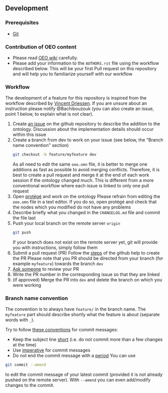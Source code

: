 ## Development

### Prerequisites

- [Git](https://git-scm.com/)

### Contribution of OEO content
- Please read [OEO wiki](https://github.com/OpenEnergyPlatform/ontology/wiki/Best-Practice-Principles) carefully.
- Please add your information to the `AUTHORS.rst` file using the
  workflow described below. This will be your first Pull request on this
  repository and will help you to familiarize yourself with our workflow
  
### Workflow

The development of a feature for this repository is inspired from the
workflow described by
[Vincent Driessen](https://nvie.com/posts/a-successful-git-branching-model/).
If you are unsure about an instruction please notify @Bachibouzouk (you
can also create an issue, point 1 below, to explain what is not clear).

1. Create [an issue](https://help.github.com/en/articles/creating-an-issue) on the github repository to describe the addition to the ontology. Discussion about the implementation details should occur within this issue 
2. Create a branch from dev to work on your issue (see below, the "Branch name convention" section)
    ```bash
    git checkout -b feature/myfeature dev
    ```
    As all need to edit the same `oeo.omn` file, it is better to merge one additions as fast as possible to avoid merging conflicts. 
    Therefore, it is best to create a pull request and merge it at the end of each work session if the ontology changed much.
    This is different from a more conventional workflow where each issue is linked to only one pull request
3. Open [protégé](https://protege.stanford.edu/) and work on the ontology
    Please refrain from editing the `oeo.omn` file in a text editor. 
    If you do so, open protégé and check that the nodes which you modified do not have any problems
4. Describe briefly what you changed in the `CHANGELOG.md` file and commit the file last
5. Push your local branch on the remote server `origin`
    ```bash
    git push
    ```
    If your branch does not exist on the remote server yet, git will provide you with instructions, simply follow them
6. Submit a pull request (PR)
    Follow the [steps](https://help.github.com/en/articles/creating-a-pull-request) of the github help to create the PR
    Please note that you PR should be directed from your branch (for example `myfeature`) towards the branch `dev`
7. [Ask someone](https://help.github.com/en/github/managing-your-work-on-github/assigning-issues-and-pull-requests-to-other-github-users) to review your PR 
8. Write the PR number in the corresponding issue so that they are linked
9. (if approved) Merge the PR into `dev` and delete the branch on which you were working
    

### Branch name convention
The convention is to always have `feature/` in the branch name. The `myfeature` part should describe shortly what the feature is about (separate words with `_`).

Try to follow [these conventions](https://chris.beams.io/posts/git-commit) for commit messages:
- Keep the subject line [short](https://chris.beams.io/posts/git-commit/#limit-50) (i.e. do not commit more than a few changes at the time)
- Use [imperative](https://chris.beams.io/posts/git-commit/#imperative) for commit messages 
- Do not end the commit message with a [period](https://chris.beams.io/posts/git-commit/#end) 
You can use 
```bash
git commit --amend
```
to edit the commit message of your latest commit (provided it is not already pushed on the remote server).
With `--amend` you can even add/modify changes to the commit.
